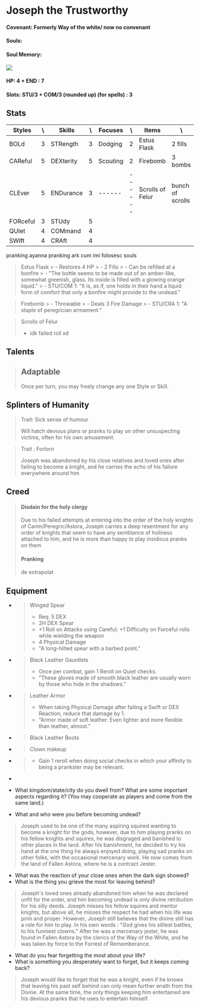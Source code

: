  
# Joseph the Trustworthy

#### Covenant: Formerly Way of the white/ now no convenant

#### Souls:

#### Soul Memory:

![](https://static.zerochan.net/Patches.%28Dark.Souls%29.full.2137241.jpg)


#### HP: 4 + END : 7

#### Slots: STU/3 + COM/3 (rounded up) (for spells) : 3

## Stats

| Styles |  \ | Skills | \ | Focuses | \ | Items | \
| ------ | ------ | ------ | ------ | ------ | ------ | ------ | ------ |
| BOLd | 3 | STRength | 3 | Dodging | 2 | Estus Flask | 2 fills | 
| CAReful | 5 | DEXterity | 5 | Scouting | 2 | Firebomb | 3 bombs |
| CLEver | 5 | ENDurance | 3 |  ------ | ------ | Scrolls of Felur | bunch of scrolls |
| FORceful | 3 | STUdy | 5 |
| QUIet | 4 | COMmand | 4 |
| SWIft | 4 | CRAft | 4 |

pranking ayanna 
pranking ark 
cum imi folosesc souls

> Estus Flask
	 > - Restores 4 HP
	 > - 2 Fills
	 > - Can be refilled at a bonfire
	 > - "The bottle seems to be made out of an amber-like, somewhat greenish, glass. Its inside is filled with a glowing orange liquid."
	 > - STU/COM 1: "It is, as if, one holds in their hand a liquid form of comfort that only a bonfire might provide to the undead."

> Firebomb
	> - Throwable
	> - Deals 3 Fire Damage
	> - STU/CRA 1: "A staple of peregrician armament."

> Scrolls of Felur
  > - idk failed roll xd

## Talents

> ## Adaptable
> Once per turn, you may freely change any one Style or Skill.

## Splinters of Humanity

> Trait: Sick sense of humour
>
> Will hatch devious plans or pranks to play on other unsuspecting victims, often for his own amusement.
> 

> Trait : Forlorn
>
> Joseph was abandoned by his close relatives and loved ones after failing to become a knight, and he carries the echo of his failure everywhere around him

## Creed

> #### Disdain for the holy clergy
> Due to his failed attempts at entering into the order of the holy knights of Carim/Peregric/Astora, Joseph carries a deep resentment for any order of knights that seem to have any semblance of holiness attached to him, and he is more than happy to play insidious pranks on them
> #### Pranking
> de extrapolat


## Equipment

- > Winged Spear
  >   - Req: 5 DEX
  >   - 2H DEX Spear
  >   - +1 Roll on Attacks using Careful; +1 Difficulty on Forceful rolls while wielding the weapon
  >   - 4 Physical Damage
  >   - "A long-hilted spear with a barbed point."
- > Black Leather Gauntlets
  >   - Once per combat, gain 1 Reroll on Quiet checks.
  >   - "These gloves made of smooth black leather are usually worn by those who hide in the shadows."
- > Leather Armor
  >   - When taking Physical Damage after failing a Swift or DEX Reaction, reduce that damage by 1.
  >   - "Armor made of soft leather. Even lighter and more flexible than leather, almost."
- > Black Leather Boots
- > Clown makeup
- >   - Gain 1 reroll when doing social checks in which your affinity to being a prankster may be relevant.
- >

- What kingdom/state/city do you dwell from? What are some important aspects
regarding it? You may cooperate as players and come from the same land.) 
- What and who were you before becoming undead?

> Joseph used to be one of the many aspiring squired wanting to become a knight for the gods, however, due to him playing pranks on his fellow knights and squires, he was disgraged and banished to other places in the land. After his banishment, he decided to try his hand at the one thing he always enjoyed doing, playing sad pranks on other folks, with the occasional mercenary work. He now comes from the land of Fallen Astora, where he is a contract Jester.

- What was the reaction of your close ones when the dark sign showed?
- What is the thing you grieve the most for leaving behind?

> Joseph's loved ones already abandoned him when he was declared unfit for the order, and him becoming undead is only divine retribution for his silly deeds. Joseph misses his fellow squires and mentor knights, but above all, he misses the respect he had when his life was prim and proper. However, Joseph still believes that the divine still has a role for him to play. In his own words : "God gives his silliest battles, to his funniest clowns."
> After he was a mercenary jester, he was found in Fallen Astora by the clerics of the Way of the White, and he was taken by force to the Forrest of Rememberance.

- What do you fear forgetting the most about your life?
- What is something you desperately want to forget, but it keeps coming back?

> Joseph would like to forget that he was a knight, even if he knows that leaving his past self behind can only mean further wrath from the Divine. At the same time, the only things keeping him entertained are his devious pranks that he uses to entertain himself.
